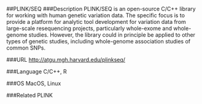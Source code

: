 ##PLINK/SEQ
###Description
PLINK/SEQ is an open-source C/C++ library for working with human genetic variation data. The specific focus is to provide a platform for analytic tool development for variation data from large-scale resequencing projects, particularly whole-exome and whole-genome studies. However, the library could in principle be applied to other types of genetic studies, including whole-genome association studies of common SNPs.

###URL
http://atgu.mgh.harvard.edu/plinkseq/

###Language
C/C++, R

###OS
MacOS, Linux

###Related
PLINK


